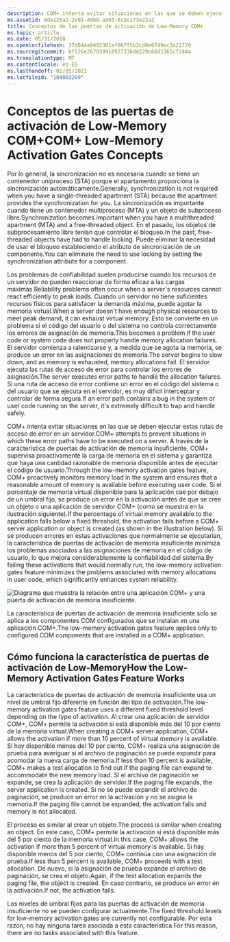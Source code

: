 ```yaml
---
description: COM+ intenta evitar situaciones en las que se deben ejecutar estas rutas de acceso de error en un servidor.
ms.assetid: 0de125a2-2e91-49b9-a903-6c2e173e22a2
title: Conceptos de las puertas de activación de Low-Memory COM+
ms.topic: article
ms.date: 05/31/2018
ms.openlocfilehash: 37d844a0492301ef067f5b3cd0e0749ec3a21779
ms.sourcegitcommit: bf526e267d3991892733bdd229c66d5365cf244a
ms.translationtype: MT
ms.contentlocale: es-ES
ms.lasthandoff: 02/05/2021
ms.locfileid: "104003269"
---
```

# <a name="com-low-memory-activation-gates-concepts"></a><span data-ttu-id="f2d78-103">Conceptos de las puertas de activación de Low-Memory COM+</span><span class="sxs-lookup"><span data-stu-id="f2d78-103">COM+ Low-Memory Activation Gates Concepts</span></span>

<span data-ttu-id="f2d78-104">Por lo general, la sincronización no es necesaria cuando se tiene un contenedor uniproceso (STA) porque el apartamento proporciona la sincronización automáticamente.</span><span class="sxs-lookup"><span data-stu-id="f2d78-104">Generally, synchronization is not required when you have a single-threaded apartment (STA) because the apartment provides the synchronization for you.</span></span> <span data-ttu-id="f2d78-105">La sincronización es importante cuando tiene un contenedor multiproceso (MTA) y un objeto de subproceso libre.</span><span class="sxs-lookup"><span data-stu-id="f2d78-105">Synchronization becomes important when you have a multithreaded apartment (MTA) and a free-threaded object.</span></span> <span data-ttu-id="f2d78-106">En el pasado, los objetos de subprocesamiento libre tenían que controlar el bloqueo.</span><span class="sxs-lookup"><span data-stu-id="f2d78-106">In the past, free-threaded objects have had to handle locking.</span></span> <span data-ttu-id="f2d78-107">Puede eliminar la necesidad de usar el bloqueo estableciendo el atributo de sincronización de un componente.</span><span class="sxs-lookup"><span data-stu-id="f2d78-107">You can eliminate the need to use locking by setting the synchronization attribute for a component.</span></span>

<span data-ttu-id="f2d78-108">Los problemas de confiabilidad suelen producirse cuando los recursos de un servidor no pueden reaccionar de forma eficaz a las cargas máximas.</span><span class="sxs-lookup"><span data-stu-id="f2d78-108">Reliability problems often occur when a server's resources cannot react efficiently to peak loads.</span></span> <span data-ttu-id="f2d78-109">Cuando un servidor no tiene suficientes recursos físicos para satisfacer la demanda máxima, puede agotar la memoria virtual.</span><span class="sxs-lookup"><span data-stu-id="f2d78-109">When a server doesn't have enough physical resources to meet peak demand, it can exhaust virtual memory.</span></span> <span data-ttu-id="f2d78-110">Esto se convierte en un problema si el código del usuario o del sistema no controla correctamente los errores de asignación de memoria.</span><span class="sxs-lookup"><span data-stu-id="f2d78-110">This becomes a problem if the user code or system code does not properly handle memory allocation failures.</span></span> <span data-ttu-id="f2d78-111">El servidor comienza a ralentizarse y, a medida que se agota la memoria, se produce un error en las asignaciones de memoria.</span><span class="sxs-lookup"><span data-stu-id="f2d78-111">The server begins to slow down, and as memory is exhausted, memory allocations fail.</span></span> <span data-ttu-id="f2d78-112">El servidor ejecuta las rutas de acceso de error para controlar los errores de asignación.</span><span class="sxs-lookup"><span data-stu-id="f2d78-112">The server executes error paths to handle the allocation failures.</span></span> <span data-ttu-id="f2d78-113">Si una ruta de acceso de error contiene un error en el código del sistema o del usuario que se ejecuta en el servidor, es muy difícil interceptar y controlar de forma segura.</span><span class="sxs-lookup"><span data-stu-id="f2d78-113">If an error path contains a bug in the system or user code running on the server, it's extremely difficult to trap and handle safely.</span></span>

<span data-ttu-id="f2d78-114">COM+ intenta evitar situaciones en las que se deben ejecutar estas rutas de acceso de error en un servidor.</span><span class="sxs-lookup"><span data-stu-id="f2d78-114">COM+ attempts to prevent situations in which these error paths have to be executed on a server.</span></span> <span data-ttu-id="f2d78-115">A través de la característica de puertas de activación de memoria insuficiente, COM+ supervisa proactivamente la carga de memoria en el sistema y garantiza que haya una cantidad razonable de memoria disponible antes de ejecutar el código de usuario.</span><span class="sxs-lookup"><span data-stu-id="f2d78-115">Through the low-memory activation gates feature, COM+ proactively monitors memory load in the system and ensures that a reasonable amount of memory is available before executing user code.</span></span> <span data-ttu-id="f2d78-116">Si el porcentaje de memoria virtual disponible para la aplicación cae por debajo de un umbral fijo, se produce un error en la activación antes de que se cree un objeto o una aplicación de servidor COM+ (como se muestra en la ilustración siguiente).</span><span class="sxs-lookup"><span data-stu-id="f2d78-116">If the percentage of virtual memory available to the application falls below a fixed threshold, the activation fails before a COM+ server application or object is created (as shown in the illustration below).</span></span> <span data-ttu-id="f2d78-117">Si se producen errores en estas activaciones que normalmente se ejecutarían, la característica de puertas de activación de memoria insuficiente minimiza los problemas asociados a las asignaciones de memoria en el código de usuario, lo que mejora considerablemente la confiabilidad del sistema.</span><span class="sxs-lookup"><span data-stu-id="f2d78-117">By failing these activations that would normally run, the low-memory activation gates feature minimizes the problems associated with memory allocations in user code, which significantly enhances system reliability.</span></span>

![Diagrama que muestra la relación entre una aplicación COM+ y una puerta de activación de memoria insuficiente.](images/ada5ef02-f2b1-46bb-b0fc-fe7d65f31b43.png)

<span data-ttu-id="f2d78-119">La característica de puertas de activación de memoria insuficiente solo se aplica a los componentes COM configurados que se instalan en una aplicación COM+.</span><span class="sxs-lookup"><span data-stu-id="f2d78-119">The low-memory activation gates feature applies only to configured COM components that are installed in a COM+ application.</span></span>

## <a name="how-the-low-memory-activation-gates-feature-works"></a><span data-ttu-id="f2d78-120">Cómo funciona la característica de puertas de activación de Low-Memory</span><span class="sxs-lookup"><span data-stu-id="f2d78-120">How the Low-Memory Activation Gates Feature Works</span></span>

<span data-ttu-id="f2d78-121">La característica de puertas de activación de memoria insuficiente usa un nivel de umbral fijo diferente en función del tipo de activación.</span><span class="sxs-lookup"><span data-stu-id="f2d78-121">The low-memory activation gates feature uses a different fixed threshold level depending on the type of activation.</span></span> <span data-ttu-id="f2d78-122">Al crear una aplicación de servidor COM+, COM+ permite la activación si está disponible más del 10 por ciento de la memoria virtual.</span><span class="sxs-lookup"><span data-stu-id="f2d78-122">When creating a COM+ server application, COM+ allows the activation if more than 10 percent of virtual memory is available.</span></span> <span data-ttu-id="f2d78-123">Si hay disponible menos del 10 por ciento, COM+ realiza una asignación de prueba para averiguar si el archivo de paginación se puede expandir para acomodar la nueva carga de memoria.</span><span class="sxs-lookup"><span data-stu-id="f2d78-123">If less than 10 percent is available, COM+ makes a test allocation to find out if the paging file can expand to accommodate the new memory load.</span></span> <span data-ttu-id="f2d78-124">Si el archivo de paginación se expande, se crea la aplicación de servidor.</span><span class="sxs-lookup"><span data-stu-id="f2d78-124">If the paging file expands, the server application is created.</span></span> <span data-ttu-id="f2d78-125">Si no se puede expandir el archivo de paginación, se produce un error en la activación y no se asigna la memoria.</span><span class="sxs-lookup"><span data-stu-id="f2d78-125">If the paging file cannot be expanded, the activation fails and memory is not allocated.</span></span>

<span data-ttu-id="f2d78-126">El proceso es similar al crear un objeto.</span><span class="sxs-lookup"><span data-stu-id="f2d78-126">The process is similar when creating an object.</span></span> <span data-ttu-id="f2d78-127">En este caso, COM+ permite la activación si está disponible más del 5 por ciento de la memoria virtual.</span><span class="sxs-lookup"><span data-stu-id="f2d78-127">In this case, COM+ allows the activation if more than 5 percent of virtual memory is available.</span></span> <span data-ttu-id="f2d78-128">Si hay disponible menos del 5 por ciento, COM+ continúa con una asignación de prueba.</span><span class="sxs-lookup"><span data-stu-id="f2d78-128">If less than 5 percent is available, COM+ proceeds with a test allocation.</span></span> <span data-ttu-id="f2d78-129">De nuevo, si la asignación de prueba expande el archivo de paginación, se crea el objeto.</span><span class="sxs-lookup"><span data-stu-id="f2d78-129">Again, if the test allocation expands the paging file, the object is created.</span></span> <span data-ttu-id="f2d78-130">En caso contrario, se produce un error en la activación.</span><span class="sxs-lookup"><span data-stu-id="f2d78-130">If not, the activation fails.</span></span>

<span data-ttu-id="f2d78-131">Los niveles de umbral fijos para las puertas de activación de memoria insuficiente no se pueden configurar actualmente.</span><span class="sxs-lookup"><span data-stu-id="f2d78-131">The fixed threshold levels for low-memory activation gates are currently not configurable.</span></span> <span data-ttu-id="f2d78-132">Por esta razón, no hay ninguna tarea asociada a esta característica.</span><span class="sxs-lookup"><span data-stu-id="f2d78-132">For this reason, there are no tasks associated with this feature.</span></span>

 

 



